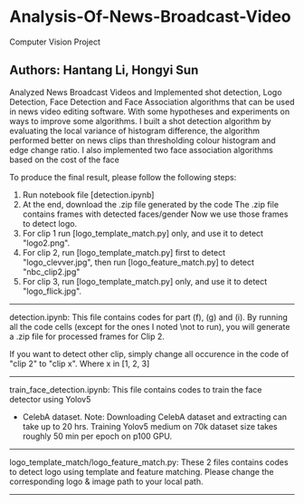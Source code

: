 # Analysis-Of-News-Broadcast-Video
Computer Vision Project

Authors: Hantang Li, Hongyi Sun
----------------------------------------------------------------
Analyzed News Broadcast Videos and Implemented shot detection, Logo Detection, Face Detection and Face Association algorithms that can be used in news video editing software. With some hypotheses and experiments on ways to improve some algorithms. I built a shot detection algorithm by evaluating the local variance of histogram difference, the algorithm performed better on news clips than thresholding colour histogram and edge change ratio. I also implemented two face association algorithms based on the cost of the face


To produce the final result, please follow the following steps:

1. Run notebook file [detection.ipynb]
2. At the end, download the .zip file generated by the code
The .zip file contains frames with detected faces/gender
Now we use those frames to detect logo.
3. For clip 1 run [logo_template_match.py] only, and use it to
detect "logo2.png".
4. For clip 2, run [logo_template_match.py] first to detect
"logo_clevver.jpg", then run [logo_feature_match.py] to detect
"nbc_clip2.jpg"
5. For clip 3, run [logo_template_match.py] only, and use it to
detect "logo_flick.jpg".
----------------------------------------------------------------

detection.ipynb:
This file contains codes for part (f), (g) and (i).
By running all the code cells (except for the ones I noted \not 
to run), you will generate a .zip file for processed frames for 
Clip 2.

If you want to detect other clip, simply change all occurence in 
the code of "clip 2" to "clip x". Where x in [1, 2, 3]

----------------------------------------------------------------

train_face_detection.ipynb:
This file contains codes to train the face detector using Yolov5
+ CelebA dataset. Note: Downloading CelebA dataset and extracting
can take up to 20 hrs. Training Yolov5 medium on 70k dataset size 
takes roughly 50 min per epoch on p100 GPU.

----------------------------------------------------------------

logo_template_match/logo_feature_match.py:
These 2 files contains codes to detect logo using template and 
feature matching. Please change the corresponding logo & image
path to your local path.

----------------------------------------------------------------
